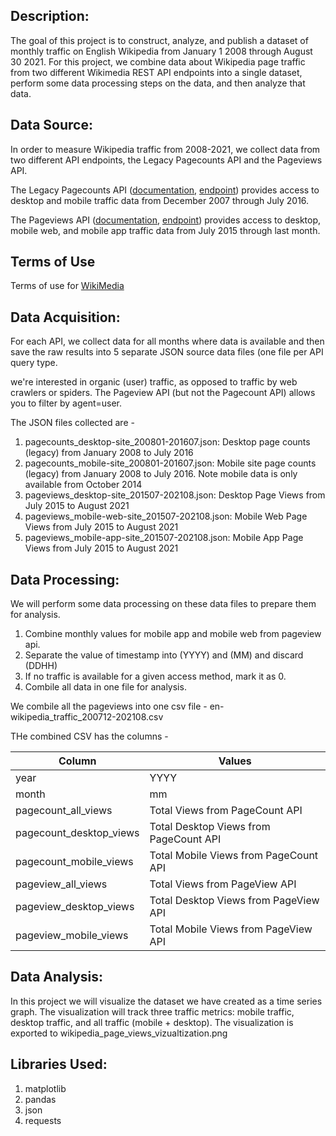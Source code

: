 ## Description:

The goal of this project is to construct, analyze, and publish a dataset of monthly traffic on English Wikipedia from January 1 2008 through August 30 2021. For this project, we combine data about Wikipedia page traffic from two different Wikimedia REST API endpoints into a single dataset, perform some data processing steps on the data, and then analyze that data.

## Data Source:
In order to measure Wikipedia traffic from 2008-2021, we collect data from two different API endpoints, the Legacy Pagecounts API and the Pageviews API.

The Legacy Pagecounts API ([documentation](https://wikitech.wikimedia.org/wiki/Analytics/AQS/Legacy_Pagecounts), [endpoint](https://wikimedia.org/api/rest_v1/#/Pagecounts_data_(legacy)/get_metrics_legacy_pagecounts_aggregate_project_access_site_granularity_start_end)) provides access to desktop and mobile traffic data from December 2007 through July 2016.

The Pageviews API ([documentation](https://wikitech.wikimedia.org/wiki/Analytics/AQS/Pageviews), [endpoint](https://wikimedia.org/api/rest_v1/#/Pageviews_data/get_metrics_pageviews_aggregate_project_access_agent_granularity_start_end)) provides access to desktop, mobile web, and mobile app traffic data from July 2015 through last month.

## Terms of Use
Terms of use for [WikiMedia](https://www.mediawiki.org/wiki/REST_API#Terms_and_conditions)

## Data Acquisition: 
For each API, we collect data for all months where data is available and then save the raw results into 5 separate JSON source data files (one file per API query type.

we're interested in organic (user) traffic, as opposed to traffic by web crawlers or spiders. The Pageview API (but not the Pagecount API) allows you to filter by agent=user.

The JSON files collected are - 

1. pagecounts_desktop-site_200801-201607.json: Desktop page counts (legacy) from January 2008 to July 2016
2. pagecounts_mobile-site_200801-201607.json: Mobile site page counts (legacy) from January 2008 to July 2016. Note mobile data is only available from October 2014
3. pageviews_desktop-site_201507-202108.json: Desktop Page Views from July 2015 to August 2021
4. pageviews_mobile-web-site_201507-202108.json: Mobile Web Page Views from July 2015 to August 2021
5. pageviews_mobile-app-site_201507-202108.json: Mobile App Page Views from July 2015 to August 2021

## Data Processing:
We will perform some data processing on these data files to prepare them for analysis.

1. Combine monthly values for mobile app and mobile web from pageview api.
2. Separate the value of timestamp into (YYYY) and (MM) and discard (DDHH)
3. If no traffic is available for a given access method, mark it as 0.
4. Combile all data in one file for analysis.

We combile all the pageviews into one csv file - en-wikipedia_traffic_200712-202108.csv

THe combined CSV has the columns - 

| Column                  | Values                                 |
|-------------------------|----------------------------------------|
| year                    | YYYY                                   |
| month                   | mm                                     |
| pagecount_all_views     | Total Views from PageCount API         |
| pagecount_desktop_views | Total Desktop Views from PageCount API |
| pagecount_mobile_views  | Total Mobile Views from PageCount API  |
| pageview_all_views      | Total Views from PageView API          |
| pageview_desktop_views  | Total Desktop Views from PageView API  |
| pageview_mobile_views   | Total Mobile Views from PageView API   |

## Data Analysis:
 In this project we will visualize the dataset we have created as a time series graph. The visualization will track three traffic metrics: mobile traffic, desktop traffic, and all traffic (mobile + desktop). The visualization is exported to wikipedia_page_views_vizualtization.png


## Libraries Used:
1. matplotlib
2. pandas
3. json
4. requests
